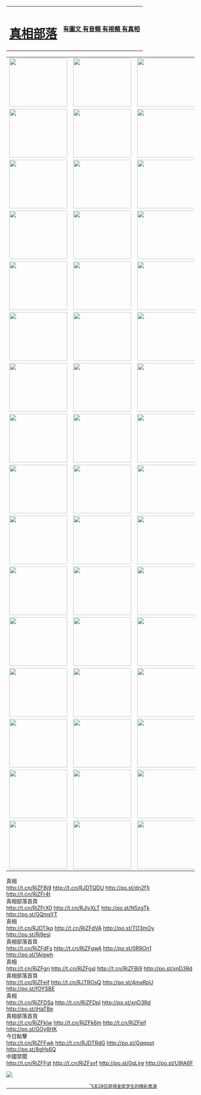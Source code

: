 <table>
<tr>

<td>
	<H1><a href="http://76.dyndns-remote.com/zx/">真相部落</a></H1>
</td>
<td>
	<H4><a href="http://76.dyndns-remote.com/zx/">有圖文 有音頻 有視頻 有真相</a></H4>
</td>
</tr>

</table>
<table>
<tr>
	<td><a href="http://897.quantumidiot.com/xtr/107/"><img  src ="http://897.quantumidiot.com/pic/2017/02/107.jpg" width="155px" height="130px"></a></td>
	<td><a href="http://897.quantumidiot.com/xtr/829/"><img src ="http://897.quantumidiot.com/pic/2017/02/829.jpg" width="155px" height="130px"></a></td>
	<td><a href="http://897.quantumidiot.com/xtr/69/"><img  src ="http://897.quantumidiot.com/pic/2017/02/69.jpg" width="155px" height="130px"></a></td>
	<td><a href="http://897.quantumidiot.com/xtr/99/"><img  src ="http://897.quantumidiot.com/pic/2017/02/99.jpg" width="155px" height="130px"></a></td>
</tr>
<tr>
	<td><a href="http://897.quantumidiot.com/xtr/40/"><img  src ="http://897.quantumidiot.com/pic/2017/02/40.jpg" width="155px" height="130px"></a></td>
	<td><a href="http://897.quantumidiot.com/xtr/20/"><img  src ="http://897.quantumidiot.com/pic/2017/02/20.jpg" width="155px" height="130px"></a></td>
	<td><a href="http://897.quantumidiot.com/xtr/81/"><img  src ="http://897.quantumidiot.com/pic/2017/02/81.jpg" width="155px" height="130px"></a></td>
	<td><a href="http://897.quantumidiot.com/xtr/2/"><img  src ="http://897.quantumidiot.com/pic/2017/02/2.jpg" width="155px" height="130px"></a></td>
</tr>
<tr>
	<td><a href="http://897.quantumidiot.com/xtr/86/"><img  src ="http://897.quantumidiot.com/pic/2017/02/86.jpg" width="155px" height="130px"></a></td>
	<td><a href="http://897.quantumidiot.com/xtr/109/"><img  src ="http://897.quantumidiot.com/pic/2017/02/109.jpg" width="155px" height="130px"></a></td>
	<td><a href="http://897.quantumidiot.com/xtr/1378/"><img  src ="http://897.quantumidiot.com/pic/2017/02/1378.jpg" width="155px" height="130px"></a></td>
	<td><a href="http://897.quantumidiot.com/xtr/57/"><img  src ="http://897.quantumidiot.com/pic/2017/02/57.jpg" width="155px" height="130px"></a></td>
</tr>
<tr>
	<td><a href="http://897.quantumidiot.com/xtr/1219/"><img  src ="http://897.quantumidiot.com/pic/2017/02/1219.jpg" width="155px" height="130px"></a></td>
	<td><a href="http://897.quantumidiot.com/xtr/1220/"><img  src ="http://897.quantumidiot.com/pic/2017/02/1220.jpg" width="155px" height="130px"></a></td>
	<td><a href="http://897.quantumidiot.com/xtr/1221/"><img  src ="http://897.quantumidiot.com/pic/2017/02/1221.jpg" width="155px" height="130px"></a></td>
	<td><a href="http://897.quantumidiot.com/xtr/51/"><img  src ="http://897.quantumidiot.com/pic/2017/02/51.jpg" width="155px" height="130px"></a></td>
</tr>
<tr>
	<td><a href="http://897.quantumidiot.com/xtr/1055/"><img  src ="http://897.quantumidiot.com/pic/2017/02/1055.jpg" width="155px" height="130px"></a></td>
	<td><a href="http://897.quantumidiot.com/xtr/611/"><img  src ="http://897.quantumidiot.com/pic/2017/02/611.jpg" width="155px" height="130px"></a></td>
	<td><a href="http://897.quantumidiot.com/xtr/1121/"><img  src ="http://897.quantumidiot.com/pic/2017/02/1121.jpg" width="155px" height="130px"></a></td>
	<td><a href="http://897.quantumidiot.com/xtr/610/"><img  src ="http://897.quantumidiot.com/pic/2017/02/610.jpg" width="155px" height="130px"></a></td>
</tr>
<tr>
	<td><a href="http://897.quantumidiot.com/xtr/1128/"><img  src ="http://897.quantumidiot.com/pic/2017/02/1128.jpg" width="155px" height="130px"></a></td>
	<td><a href="http://897.quantumidiot.com/xtr/1395/"><img  src ="http://897.quantumidiot.com/pic/2017/02/1406.jpg" width="155px" height="130px"></a></td>
	<td><a href="http://897.quantumidiot.com/xtr/1407/"><img  src ="http://897.quantumidiot.com/pic/2017/02/1407.jpg" width="155px" height="130px"></a></td>
	<td><a href="http://897.quantumidiot.com/xtr/934/"><img  src ="http://897.quantumidiot.com/pic/2017/02/934.jpg" width="155px" height="130px"></a></td>
</tr>
<tr>
	<td><a href="http://897.quantumidiot.com/xtr/641/"><img  src ="http://897.quantumidiot.com/pic/2017/02/641.jpg" width="155px" height="130px"></a></td>
	<td><a href="http://897.quantumidiot.com/xtr/949/"><img  src ="http://897.quantumidiot.com/pic/2017/02/949.jpg" width="155px" height="130px"></a></td>
	<td><a href="http://897.quantumidiot.com/xtr/112/"><img  src ="http://897.quantumidiot.com/pic/2017/02/112.jpg" width="155px" height="130px"></a></td>
	<td><a href="http://897.quantumidiot.com/xtr/812/"><img  src ="http://897.quantumidiot.com/pic/2017/02/812.jpg" width="155px" height="130px"></a></td>
</tr>
<tr>
	<td><a href="http://897.quantumidiot.com/xtr/103/"><img  src ="http://897.quantumidiot.com/pic/2017/02/103.jpg" width="155px" height="130px"></a></td>
	<td><a href="http://897.quantumidiot.com/xtr/3/"><img  src ="http://897.quantumidiot.com/pic/2017/02/3.jpg" width="155px" height="130px"></a></td>
	<td><A HREF="http://897.quantumidiot.com/mp4/zx/2015/11/Lkmtt.mp4" target="_blank" title="蓮開滿天庭"><img  src="http://897.quantumidiot.com/pic/2015/11/Lkmtt3480_jssor.jpg"  width="155px" height="130px"></A></td>
	<td><A HREF="http://897.quantumidiot.com/mp4/zx/2015/11/2013513.mp4" target="_blank" title="飛旋的法輪"><img  src="http://897.quantumidiot.com/pic/2015/11/falun480_jssor.jpg"  width="155px" height="130px"></A></td>
</tr>
<tr>
	<td><A HREF="http://897.quantumidiot.com/mp4/zx/2015/11/NYParade.mp4" target="_blank" title="2004年4月10日法輪功紐約大遊行"><img  src="http://897.quantumidiot.com/pic/2015/11/nyparade480_jssor.jpg"  width="155px" height="130px"></A></td>
	<td><A HREF="http://897.quantumidiot.com/mp4/news617/2015/05/WEB_s28093.mp4" target="_blank" title="2015年世界法輪大法日特別報導"><img  src="http://897.quantumidiot.com/pic/2015/11/p6752711a666997037_jssor.jpg"  width="155px" height="130px"></A></td>
	<td><A HREF="http://897.quantumidiot.com/mp4/news829/2015/11/30211_326650.mp4" target="_blank" title="滄州綁架案連審四天 民眾抹淚稱審好人"><img  src="http://897.quantumidiot.com/pic/2015/11/changzhou2480_jssor.jpg"  width="155px" height="130px"></A></td>
	<td><A HREF="http://897.quantumidiot.com/mp4/mhph/2015/10/changzhou.mp4" target="_blank" title="滄州真相--獅城血淚"><img  src="http://897.quantumidiot.com/pic/2015/11/changzhou480_jssor.jpg"  width="155px" height="130px"></A></td>
</tr>
<tr>
	<td><A HREF="http://897.quantumidiot.com/mp4/mhjd/mhjd_55.mp4" target="_blank" title="正義律師與無罪辯護"><img  src="http://897.quantumidiot.com/pic/2015/11/wzbh480_jssor.jpg"  width="155px" height="130px"></A></td>
	<td><A HREF="http://897.quantumidiot.com/mp4/zx/2015/11/layerkcs.mp4" target="_blank" title="中國的良心--高智晟律師"><img  src="http://897.quantumidiot.com/pic/2015/11/layerkcs2480_jssor.jpg"  width="155px" height="130px"></A></td>
	<td><A HREF="http://897.quantumidiot.com/mp4/mhph/2015/10/szxl.mp4" target="_blank" title="神州血淚--北京、大慶、廣東、哈爾濱"><img  src="http://897.quantumidiot.com/pic/2015/11/szxl480_jssor.jpg"  width="155px" height="130px"></A></td>
	<td><A HREF="http://897.quantumidiot.com/mp4/zx/2015/11/TangShanFFXS.mp4" target="_blank" title="真相紀錄片：鳳凰新生"><img  src="http://897.quantumidiot.com/pic/2015/11/fhxs2480_jssor.jpg"  width="155px" height="130px"></A></td>
</tr>
<tr>
	<td><A HREF="http://897.quantumidiot.com/mp4/zx/2015/11/jidong.mp4" target="_blank" title="冀東監獄的罪惡"><img  src="http://897.quantumidiot.com/pic/2015/11/jidong480_jssor.jpg"  width="155px" height="130px"></A></td>
	<td><A HREF="http://897.quantumidiot.com/mp4/mhph/2015/10/tangshan.mp4" target="_blank" title="鳳凰血淚"><img  src="http://897.quantumidiot.com/pic/2015/11/tangshan480_jssor.jpg"  width="155px" height="130px"></A>
					</div></td>
	<td>	<A HREF="http://897.quantumidiot.com/mp4/mhph/2015/10/zfxtzxl.mp4" target="_blank" title="政法系統罪行錄--唐山篇"><img  src="http://897.quantumidiot.com/pic/2015/11/zfxtzxl480_jssor.jpg"  width="155px" height="130px"></A></td>
	<td><A HREF="http://897.quantumidiot.com/mp4/mhph/2015/10/QDBG.mp4" target="_blank" title="青島悲歌"><img  src="http://897.quantumidiot.com/pic/2015/10/qdbg2480_jssor.jpg"  width="155px" height="130px"></A></td>
</tr>
<tr>
	<td><A HREF="http://897.quantumidiot.com/mp4/mhph/2015/10/huludao.mp4" target="_blank" title="葫蘆島永恆的見證"><img  src="http://897.quantumidiot.com/pic/2015/10/huludao480_jssor.jpg"  width="155px" height="130px"></A></td>
	<td><A HREF="http://897.quantumidiot.com/mp4/mhph/2015/10/qbzx.mp4" target="_blank" title="湖畔泉邊聽真相-濟南泉城的傳奇"><img  src="http://897.quantumidiot.com/pic/2015/10/hupan480_jssor.jpg"  width="155px" height="130px"></A></td>
	<td><A HREF="http://897.quantumidiot.com/mp4/mhph/2015/10/baoding_dvd_v2.mp4" target="_blank" title="燕趙悲歌"><img  src="http://897.quantumidiot.com/pic/2015/10/yzbg480_jssor.jpg"  width="155px" height="130px"></A></td>
	<td><A HREF="http://897.quantumidiot.com/mp4/zx/2015/11/meihuashi_complete_ED2.0.mp4" target="_blank" title="梅花詩完整版"><img  src="http://897.quantumidiot.com/pic/2015/11/mhs480_jssor.jpg"  width="155px" height="130px"></A></td>
</tr>
<tr>
	<td><A HREF="http://897.quantumidiot.com/mp4/zx/2015/11/fengbei512k.mp4" target="_blank" title="豐碑"><img  src="http://897.quantumidiot.com/pic/2015/11/fongbei480_jssor.jpg"  width="155px" height="130px"></A></td>
	<td><A HREF="http://897.quantumidiot.com/mp4/zx/2015/11/fytdxComplete.mp4" target="_blank" title="風雨天地行全集"><img  src="http://897.quantumidiot.com/pic/2015/11/fytdxWhite480_jssor.jpg"  width="155px" height="130px"></A></td>
	<td><A HREF="http://897.quantumidiot.com/mp4/zx/2015/11/JianZheng.mp4" target="_blank" title="見證"><img  src="http://897.quantumidiot.com/pic/2015/11/witness480_jssor.jpg"  width="155px" height="130px"></A></td>
	<td><A HREF="http://897.quantumidiot.com/mp4/mhph/2015/10/hcym.mp4" target="_blank" title="紅朝陰謀"><img  src="http://897.quantumidiot.com/pic/2015/10/hcym480_jssor.jpg"  width="155px" height="130px"></A></td>
</tr>
<tr>
	<td><A HREF="http://897.quantumidiot.com/mp4/zx/2015/11/zfzxPalV3.mp4" target="_blank" title="是自焚還是騙局"><img  src="http://897.quantumidiot.com/pic/2015/11/zfzx4805_jssor.jpg"  width="155px" height="130px"></A></td>
	<td><A HREF="http://897.quantumidiot.com/mp4/zx/2015/11/lsdspMsyTd.mp4" target="_blank" title="歷史的審判"><img  src="http://897.quantumidiot.com/pic/2015/11/lsdsp480_jssor.jpg"  width="155px" height="130px"></A></td>
	<td><A HREF="http://897.quantumidiot.com/mp4/news886/2015/11/concat886.mp4" target="_blank" title="一周全球控告江澤民"><img  src="http://897.quantumidiot.com/pic/2015/11/news886480_jssor.jpg"  width="155px" height="130px"></A></td>
	<td><A HREF="http://897.quantumidiot.com/mp4/news1378/2014/08/CQSD_s0_e4_v2_i0-CQSD_4-video.mp4" target="_blank" title="歐洲的抉擇"><img  src="http://897.quantumidiot.com/pic/2015/11/p5143421a564166643-ss_jssor.jpg"  width="155px" height="130px"></A></td>
</tr>
<tr>
	<td><A HREF="http://897.quantumidiot.com/mp4/zx/2015/11/hk20150720parade.mp4" target="_blank" title="港法輪功反迫害大遊行 大陸遊客震撼"><img  src="http://897.quantumidiot.com/pic/2015/11/281098-ss_jssor.jpg"  width="155px" height="130px"></A></td>
	<td><A HREF="http://897.quantumidiot.com/mp4/zx/2015/11/20150720hkParade512k.mp4" target="_blank" title="香港法輪功720遊行聲援訴江潮"><img  src="http://897.quantumidiot.com/pic/2015/11/2015720parade480_jssor.jpg"  width="155px" height="130px"></A></td>
	<td><A HREF="http://897.quantumidiot.com/mp4/zx/2015/11/hktdc512.mp4" target="_blank" title="香港退黨潮"><img  src="http://897.quantumidiot.com/pic/2015/11/hktdc480_jssor.jpg"  width="155px" height="130px"></A></td>
	<td><A HREF="http://897.quantumidiot.com/mp4/news413/2015/11/concat413.mp4" target="_blank" title="本月退黨精選"><img  src="http://897.quantumidiot.com/pic/2015/11/tuidang480_jssor.jpg"  width="155px" height="130px"></A></td>
</tr>
<tr>
	<td><A HREF="http://897.quantumidiot.com/mp4/news823/2015/11/TSZG_British_1_QA_A_TSZG-61-1_XinHaoNianZuoZh_P617180.mp4" target="_blank" title="辛灝年：紀念《九評共產黨》發表十週年演講"><img  src="http://897.quantumidiot.com/pic/2015/11/xhn9p10480_jssor.jpg"  width="155px" height="130px"></A></td>
	<td><A HREF="http://897.quantumidiot.com/mp4/news57/2015/11/JPGCD8.mp4" target="_blank" title="【九評之八】評中國共產黨的邪教本質"><img  src="http://897.quantumidiot.com/pic/2015/11/9pkcd8p480_jssor.jpg"  width="155px" height="130px"></A></td>
	<td><A HREF="http://897.quantumidiot.com/mp4/other/kao.Chih.Sheng_story.mp4"  target="_blank" title="超越恐懼:高智晟的故事"				style="font-size:20px;"><img src="http://897.quantumidiot.com/pic/2016/12/GZS201408070902.jpg"  width="155px" height="130px">
						</A></td>
	<td><A HREF="http://897.quantumidiot.com/mp4/zx/2016/11/oh10yearsInv.mp4"  target="_blank" title="紀錄片《活摘 十年調查》完整版" style="font-size:20px;"><img src="http://897.quantumidiot.com/pic/2016/11/10yearsOHinv.jpg"  width="155px" height="130px">
						</A></td>
</tr>
</table>






<div class="linkbox"><div class="title">真相<div id="url">  <a href="http://t.cn/RiZFBj9" target=_blank>http://t.cn/RiZFBj9</a>    <a href="http://t.cn/RJDTQDU" target=_blank>http://t.cn/RJDTQDU</a>    <a href="http://po.st/dn2f1j" target=_blank>http://po.st/dn2f1j</a>    <a href="http://t.cn/RiZFr4t" target=_blank>http://t.cn/RiZFr4t</a>  </div></div><div class="title">真相部落首頁<div id="url">  <a href="http://t.cn/RiZFrX0" target=_blank>http://t.cn/RiZFrX0</a>    <a href="http://t.cn/RJIvXLT" target=_blank>http://t.cn/RJIvXLT</a>    <a href="http://po.st/N5zgTk" target=_blank>http://po.st/N5zgTk</a>    <a href="http://po.st/GQmsYT" target=_blank>http://po.st/GQmsYT</a>  </div></div><div class="title">真相<div id="url">  <a href="http://t.cn/RJDTikq" target=_blank>http://t.cn/RJDTikq</a>    <a href="http://t.cn/RiZFdVA" target=_blank>http://t.cn/RiZFdVA</a>    <a href="http://po.st/TO3mOy" target=_blank>http://po.st/TO3mOy</a>    <a href="http://po.st/Rj9esl" target=_blank>http://po.st/Rj9esl</a>  </div></div><div class="title">真相部落首頁<div id="url">  <a href="http://t.cn/RiZFdFs" target=_blank>http://t.cn/RiZFdFs</a>    <a href="http://t.cn/RiZFgwA" target=_blank>http://t.cn/RiZFgwA</a>    <a href="http://po.st/0R9On1" target=_blank>http://po.st/0R9On1</a>    <a href="http://po.st/1Ajgwh" target=_blank>http://po.st/1Ajgwh</a>  </div></div><div class="title">真相<div id="url">  <a href="http://t.cn/RiZFgrj" target=_blank>http://t.cn/RiZFgrj</a>    <a href="http://t.cn/RiZFgsl" target=_blank>http://t.cn/RiZFgsl</a>    <a href="http://t.cn/RiZFBj9" target=_blank>http://t.cn/RiZFBj9</a>    <a href="http://po.st/xnD3Rd" target=_blank>http://po.st/xnD3Rd</a>  </div></div><div class="title">真相部落首頁<div id="url">  <a href="http://t.cn/RiZFejf" target=_blank>http://t.cn/RiZFejf</a>    <a href="http://t.cn/RJTROsQ" target=_blank>http://t.cn/RJTROsQ</a>    <a href="http://po.st/4maRpU" target=_blank>http://po.st/4maRpU</a>    <a href="http://po.st/fOYSBE" target=_blank>http://po.st/fOYSBE</a>  </div></div><div class="title">真相<div id="url">  <a href="http://t.cn/RiZFDSa" target=_blank>http://t.cn/RiZFDSa</a>    <a href="http://t.cn/RiZFDpl" target=_blank>http://t.cn/RiZFDpl</a>    <a href="http://po.st/xnD3Rd" target=_blank>http://po.st/xnD3Rd</a>    <a href="http://po.st/iHaTBe" target=_blank>http://po.st/iHaTBe</a>  </div></div><div class="title">真相部落首頁<div id="url">  <a href="http://t.cn/RiZFkIw" target=_blank>http://t.cn/RiZFkIw</a>    <a href="http://t.cn/RiZFk6m" target=_blank>http://t.cn/RiZFk6m</a>    <a href="http://t.cn/RiZFejf" target=_blank>http://t.cn/RiZFejf</a>    <a href="http://po.st/GOy6HK" target=_blank>http://po.st/GOy6HK</a>  </div></div><div class="title">今日點擊<div id="url">  <a href="http://t.cn/RiZFFwk" target=_blank>http://t.cn/RiZFFwk</a>    <a href="http://t.cn/RJDTRdG" target=_blank>http://t.cn/RJDTRdG</a>    <a href="http://po.st/Gqqpot" target=_blank>http://po.st/Gqqpot</a>    <a href="http://po.st/8gHs6Q" target=_blank>http://po.st/8gHs6Q</a>  </div></div><div class="title">中國禁聞<div id="url">  <a href="http://t.cn/RiZFFgt" target=_blank>http://t.cn/RiZFFgt</a>    <a href="http://t.cn/RiZFsvf" target=_blank>http://t.cn/RiZFsvf</a>    <a href="http://po.st/0qLjre" target=_blank>http://po.st/0qLjre</a>    <a href="http://po.st/U9lA6F" target=_blank>http://po.st/U9lA6F</a>  </div></div></div>

<a href="http://351.geekcommandos.com/zx/" target="_blank"><img src="http://351.geekcommandos.com/pic/2016/11/p7829911a215010452.jpg">

                                   飞天20位获得金奖学生的精彩表演
</a>
